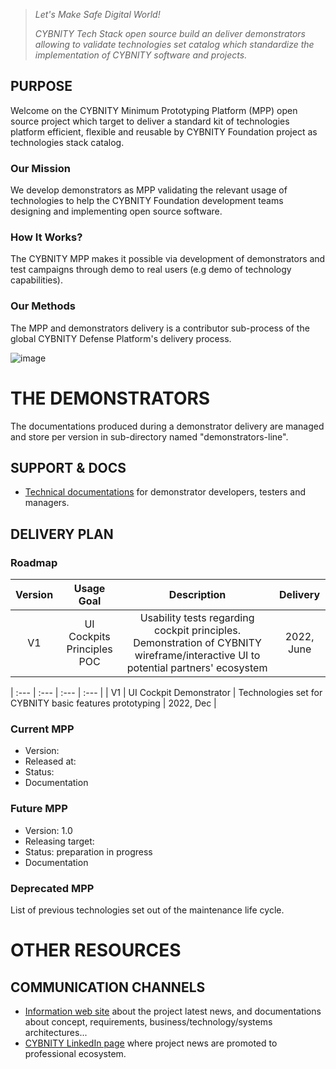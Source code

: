 > _Let's Make Safe Digital World!_
> 
> _CYBNITY Tech Stack open source build an deliver demonstrators allowing to validate technologies set catalog which standardize the implementation of CYBNITY software and projects._

## PURPOSE
Welcome on the CYBNITY Minimum Prototyping Platform (MPP) open source project which target to deliver a standard kit of technologies platform efficient, flexible and reusable by CYBNITY Foundation project as technologies stack catalog.
### Our Mission
We develop demonstrators as MPP validating the relevant usage of technologies to help the CYBNITY Foundation development teams designing and implementing open source software.
### How It Works?
The CYBNITY MPP makes it possible via development of demonstrators and test campaigns through demo to real users (e.g demo of technology capabilities).
### Our Methods
The MPP and demonstrators delivery is a contributor sub-process of the global CYBNITY Defense Platform's delivery process.

![image](https://user-images.githubusercontent.com/16148082/161949445-0c2ab441-745e-44d4-972b-f24cb7680fbd.png)

# THE DEMONSTRATORS
The documentations produced during a demonstrator delivery are managed and store per version in sub-directory named "demonstrators-line".

## SUPPORT & DOCS
- [Technical documentations](docs/README.md) for demonstrator developers, testers and managers.

## DELIVERY PLAN

### Roadmap

| Version | Usage Goal | Description | Delivery |
| :---: | :---: | :---: | :---: |
| V1 | UI Cockpits Principles POC | Usability tests regarding cockpit principles. Demonstration of CYBNITY wireframe/interactive UI to potential partners' ecosystem | 2022, June |

| :--- | :--- | :--- | :--- |
| V1 | UI Cockpit Demonstrator | Technologies set for CYBNITY basic features prototyping | 2022, Dec |

### Current MPP
- Version:
- Released at:
- Status:
- Documentation

### Future MPP
- Version: 1.0
- Releasing target:
- Status: preparation in progress
- Documentation

### Deprecated MPP
List of previous technologies set out of the maintenance life cycle.

# OTHER RESOURCES
## COMMUNICATION CHANNELS
- [Information web site](https://cybnity.notion.site/CYBNITY-Universe-c707ba2ebc3047c6ad533f18b2e0f9db) about the project latest news, and documentations about concept, requirements, business/technology/systems architectures...
- [CYBNITY LinkedIn page](https://www.linkedin.com/company/cybnity) where project news are promoted to professional ecosystem.
